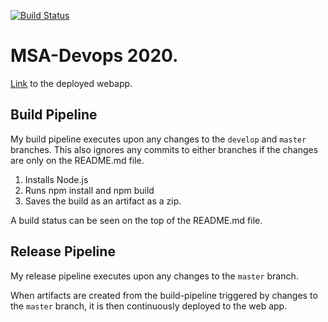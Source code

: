 [![Build Status](https://dev.azure.com/kennggg/MSA-Devops/_apis/build/status/road2paradise.MSA-Devops?branchName=master)](https://dev.azure.com/kennggg/MSA-Devops/_build/latest?definitionId=1&branchName=master)

# MSA-Devops 2020.

[Link](https://kenny-devops-2020-07.azurewebsites.net/ ) to the deployed webapp. 


## Build Pipeline

My build pipeline executes upon any changes to the `develop` and `master` branches. This also ignores any commits to either branches if the changes are only on the README.md file.

1. Installs Node.js 
2. Runs npm install and npm build 
3. Saves the build as an artifact as a zip.

A build status can be seen on the top of the README.md file.

## Release Pipeline

My release pipeline executes upon any changes to the `master` branch.

When artifacts are created from the build-pipeline triggered by changes to the `master` branch, it is then continuously deployed to the web app.


